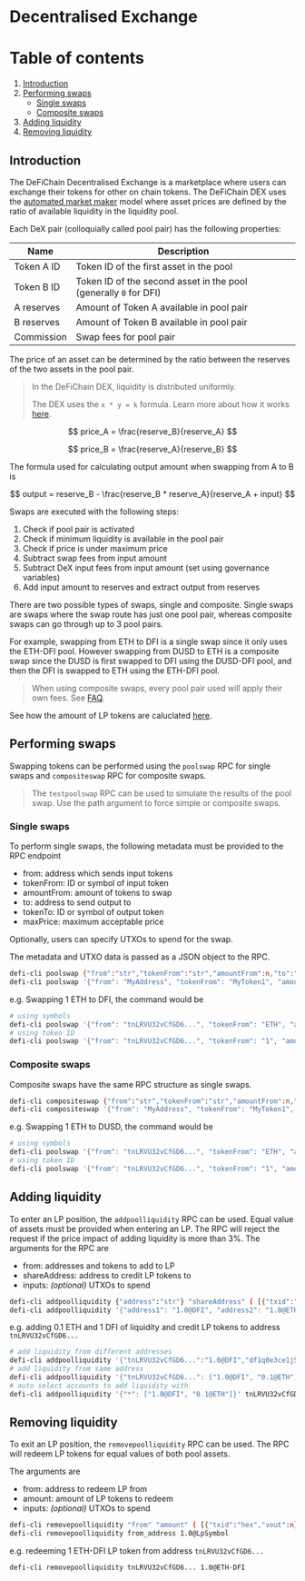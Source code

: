 # Decentralised Exchange

# Table of contents

1. [Introduction](#introduction)
2. [Performing swaps](#performing-swaps)
   - [Single swaps](#single-swaps)
   - [Composite swaps](#composite-swaps)
3. [Adding liquidity](#adding-liquidity)
4. [Removing liquidity](#removing-liquidity)

## Introduction

The DeFiChain Decentralised Exchange is a marketplace where users can exchange their tokens for other on chain tokens. The DeFiChain DEX uses the [automated market maker](https://academy.binance.com/en/articles/what-is-an-automated-market-maker-amm) model where asset prices are defined by the ratio of available liquidity in the liquidity pool.

Each DeX pair (colloquially called pool pair) has the following properties:

| Name       | Description                                                      |
| ---------- | ---------------------------------------------------------------- |
| Token A ID | Token ID of the first asset in the pool                          |
| Token B ID | Token ID of the second asset in the pool (generally `0` for DFI) |
| A reserves | Amount of Token A available in pool pair                         |
| B reserves | Amount of Token B available in pool pair                         |
| Commission | Swap fees for pool pair                                          |

The price of an asset can be determined by the ratio between the reserves of the two assets in the pool pair.

> In the DeFiChain DEX, liquidity is distributed uniformly.
>
> The DEX uses the `x * y = k` formula. Learn more about how it works [here](https://medium.com/phoenix-finance/understanding-the-xyk-model-of-pooled-liquidity-7340fdc20d9c).

$$
price_A = \frac{reserve_B}{reserve_A}
$$

$$
price_B = \frac{reserve_A}{reserve_B}
$$

The formula used for calculating output amount when swapping from A to B is

$$
output = reserve_B - \frac{reserve_B * reserve_A}{reserve_A + input}
$$

Swaps are executed with the following steps:

1. Check if pool pair is activated
2. Check if minimum liquidity is available in the pool pair
3. Check if price is under maximum price
4. Subtract swap fees from input amount
5. Subtract DeX input fees from input amount (set using governance variables)
6. Add input amount to reserves and extract output from reserves

There are two possible types of swaps, single and composite. Single swaps are swaps where the swap route has just one pool pair, whereas composite swaps can go through up to 3 pool pairs.

For example, swapping from ETH to DFI is a single swap since it only uses the ETH-DFI pool. However swapping from DUSD to ETH is a composite swap since the DUSD is first swapped to DFI using the DUSD-DFI pool, and then the DFI is swapped to ETH using the ETH-DFI pool.

> When using composite swaps, every pool pair used will apply their own fees. See [FAQ](../faq.md#while-using-composite-swaps-are-fees-applied-once-or-multiple-times).

See how the amount of LP tokens are caluclated [here](../faq.md#how-is-the-number-of-lp-tokens-calculated).

## Performing swaps

Swapping tokens can be performed using the `poolswap` RPC for single swaps and `compositeswap` RPC for composite swaps.

> The `testpoolswap` RPC can be used to simulate the results of the pool swap. Use the path argument to force simple or composite swaps.

### Single swaps

To perform single swaps, the following metadata must be provided to the RPC endpoint

- from: address which sends input tokens
- tokenFrom: ID or symbol of input token
- amountFrom: amount of tokens to swap
- to: address to send output to
- tokenTo: ID or symbol of output token
- maxPrice: maximum acceptable price

Optionally, users can specify UTXOs to spend for the swap.

The metadata and UTXO data is passed as a JSON object to the RPC.

```bash
defi-cli poolswap {"from":"str","tokenFrom":"str","amountFrom":n,"to":"str","tokenTo":"str","maxPrice":n} ( [{"txid":"hex","vout":n},...] )
defi-cli poolswap '{"from": "MyAddress", "tokenFrom": "MyToken1", "amountFrom": "0.001", "to": "MyAddress", "tokenTo": "Token2", "maxPrice": "0.01"}' '[{"txid": "id", "vout": 0}]'
```

e.g. Swapping 1 ETH to DFI, the command would be

```bash
# using symbols
defi-cli poolswap '{"from": "tnLRVU32vCfGD6...", "tokenFrom": "ETH", "amountFrom": "1", "to": "tnLRVU32vCfGD6...", "tokenTo": "DFI", "maxPrice": "0.01"}'
# using token ID
defi-cli poolswap '{"from": "tnLRVU32vCfGD6...", "tokenFrom": "1", "amountFrom": "1", "to": "tnLRVU32vCfGD6...", "tokenTo": "0", "maxPrice": "0.01"}'
```

### Composite swaps

Composite swaps have the same RPC structure as single swaps.

```bash
defi-cli compositeswap {"from":"str","tokenFrom":"str","amountFrom":n,"to":"str","tokenTo":"str","maxPrice":n} ( [{"txid":"hex","vout":n},...] )
defi-cli compositeswap '{"from": "MyAddress", "tokenFrom": "MyToken1", "amountFrom": "0.001", "to": "MyAddress", "tokenTo": "Token2", "maxPrice": "0.01"}' '[{"txid": "id", "vout": 0}]'
```

e.g. Swapping 1 ETH to DUSD, the command would be

```bash
# using symbols
defi-cli poolswap '{"from": "tnLRVU32vCfGD6...", "tokenFrom": "ETH", "amountFrom": "1", "to": "tnLRVU32vCfGD6...", "tokenTo": "DUSD", "maxPrice": "0.0001"}' '[]'
# using token ID
defi-cli poolswap '{"from": "tnLRVU32vCfGD6...", "tokenFrom": "1", "amountFrom": "1", "to": "tnLRVU32vCfGD6...", "tokenTo": "17", "maxPrice": "0.0001"}' '[]'
```

## Adding liquidity

To enter an LP position, the `addpoolliquidity` RPC can be used. Equal value of assets must be provided when entering an LP. The RPC will reject the request if the price impact of adding liquidity is more than 3%. The arguments for the RPC are

- from: addresses and tokens to add to LP
- shareAddress: address to credit LP tokens to
- inputs: _(optional)_ UTXOs to spend

```bash
defi-cli addpoolliquidity {"address":"str"} "shareAddress" ( [{"txid":"hex","vout":n},...] )
defi-cli addpoolliquidity '{"address1": "1.0@DFI", "address2": "1.0@ETH"}' share_address '[]'
```

e.g. adding 0.1 ETH and 1 DFI of liquidity and credit LP tokens to address `tnLRVU32vCfGD6...`

```bash
# add liquidity from different addresses
defi-cli addpoolliquidity '{"tnLRVU32vCfGD6...":"1.0@DFI","df1q8e3ce1j51m...":"0.1@ETH"}' tnLRVU32vCfGD6... '[]'
# add liquidity from same address
defi-cli addpoolliquidity '{"tnLRVU32vCfGD6...": ["1.0@DFI", "0.1@ETH"]}' tnLRVU32vCfGD6... '[]'
# auto select accounts to add liquidity with
defi-cli addpoolliquidity '{"*": ["1.0@DFI", "0.1@ETH"]}' tnLRVU32vCfGD6... '[]'
```

## Removing liquidity

To exit an LP position, the `removepoolliquidity` RPC can be used. The RPC will redeem LP tokens for equal values of both pool assets.

The arguments are

- from: address to redeem LP from
- amount: amount of LP tokens to redeem
- inputs: _(optional)_ UTXOs to spend

```bash
defi-cli removepoolliquidity "from" "amount" ( [{"txid":"hex","vout":n},...] )
defi-cli removepoolliquidity from_address 1.0@LpSymbol
```

e.g. redeeming 1 ETH-DFI LP token from address `tnLRVU32vCfGD6...`

```bash
defi-cli removepoolliquidity tnLRVU32vCfGD6... 1.0@ETH-DFI
```
